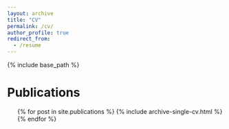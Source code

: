 ```yaml
---
layout: archive
title: "CV"
permalink: /cv/
author_profile: true
redirect_from:
  - /resume
---
```


{% include base_path %}


Publications
======
  <ul>{% for post in site.publications %}
    {% include archive-single-cv.html %}
  {% endfor %}</ul>
  

